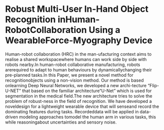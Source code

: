 # Robust Multi-User In-Hand Object Recognition inHuman-RobotCollaboration Using a WearableForce-Myography Device
Human-robot collaboration (HRC) in the man-ufacturing  context  aims  to  realise  a  shared  workspacewhere humans can work side by side with robots nearby.In  human-robot  collaborative  manufacturing,  robots  arerequired  to  adapt  to  human  behaviours  by  dynamicallychanging their pre-planned tasks.In this Paper, we present a novel method for recognitionobjects using a non-vision method. Our method is based onlearning Deep Neural Networks, we developed a new archi-tecture “Flip-U-NET” that based on the familiar architecture“U-Net” which is used for segmentation in the medical field.The new architecture tries to solve the problem of robust-ness in the field of recognition. We have developed a noveldesign  for  a  lightweight  wearable  device  that  will  senseand record the dominating features during tasks. Recordeddata will be applied in data-driven modeling approaches tomodel the human arm in various tasks, this while reasoningabout uncertainties and sensory noise.

